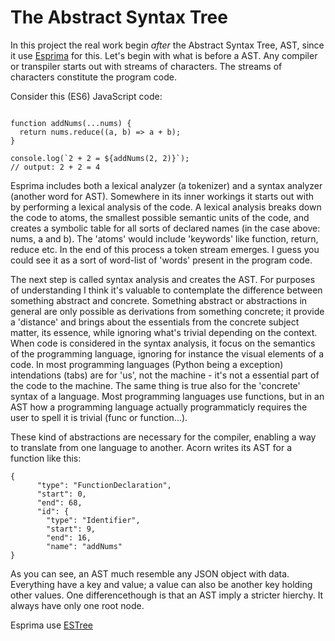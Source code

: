 # The Abstract Syntax Tree

In this project the real work begin *after* the Abstract Syntax Tree, AST, since
it use [Esprima](https://www.npmjs.com/package/esprima) for this. Let's begin with 
what is before a AST. Any compiler or transpiler starts out with streams
of characters. The streams of characters constitute the program code. 

Consider this (ES6) JavaScript code:

```

function addNums(...nums) {
  return nums.reduce((a, b) => a + b);
}

console.log(`2 + 2 = ${addNums(2, 2)}`); 
// output: 2 + 2 = 4

```
Esprima includes both a lexical analyzer (a tokenizer) and a syntax analyzer (another word for AST).
Somewhere in its inner workings it starts out with by performing a lexical analysis of
the code. A lexical analysis breaks down the code to atoms, the smallest possible semantic 
units of the code, and creates a symbolic table for all sorts of declared names (in the case 
above: nums, a and b). The 'atoms' would include 'keywords' like function, return, 
reduce etc. In the end of this process a token stream emerges. I guess you could see it
as a sort of word-list of 'words' present in the program code.

The next step is called syntax analysis and creates the AST. For purposes of understanding
I think it's valuable to contemplate the difference between something abstract and concrete.
Something abstract or abstractions in general are only possible as derivations from
something concrete; it provide a 'distance' and brings about the essentials from the
concrete subject matter, its essence, while ignoring what's trivial depending on the context.
When code is considered in the syntax analysis, it focus on the semantics of the 
programming language, ignoring for instance the visual elements of a code. In most
programming languages (Python being a exception) intendations (tabs) are 
for 'us', not the machine - it's not a essential part of the code to the machine. The
same thing is true also for the 'concrete' syntax of a language. Most programming languages
use functions, but in an AST how a programming language actually programmaticly requires 
the user to spell it is trivial (func or function...).

These kind of abstractions are necessary for the compiler, enabling a way to translate
from one language to another. Acorn writes its AST for a function like this:

```
{
      "type": "FunctionDeclaration",
      "start": 0,
      "end": 68,
      "id": {
        "type": "Identifier",
        "start": 9,
        "end": 16,
        "name": "addNums"
}
```

As you can see, an AST much resemble any JSON object with data. Everything have
a key and value; a value can also be another key holding other values. One differencethough is that an AST imply a stricter hierchy. It always have only one root node. 

Esprima use [ESTree](https://github.com/estree/estree) 

